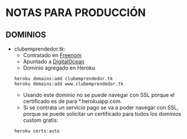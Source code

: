 # NOTAS PARA PRODUCCIÓN

## DOMINIOS
- clubemprendedor.tk:
  - Contratado en [Freenom](https://my.freenom.com/)
  - Apuntado a [DigitalOcean](https://cloud.digitalocean.com/networking/domains/clubemprendedor.tk)
  - Dominio agregado en Heroku
  ```
  heroku domains:add clubemprendedor.tk
  heroku domains:add www.clubemprendedor.tk
  ```
    - Usando este dominio no se puede navegar con SSL porque el certificado es de para \*.herokuapp.com.
    - Si se contrata un servicio pago se va a poder navegar con SSL, porque se puede solicitar un certificado para todos los dominios custom gratis:
    ```
    heroku certs:auto
    ```
